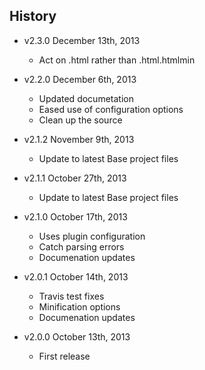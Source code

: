 ## History

- v2.3.0 December 13th, 2013
  - Act on .html rather than .html.htmlmin

- v2.2.0 December 6th, 2013
  - Updated documetation
  - Eased use of configuration options
  - Clean up the source

- v2.1.2 November 9th, 2013
  - Update to latest Base project files

- v2.1.1 October 27th, 2013
  - Update to latest Base project files

- v2.1.0 October 17th, 2013
  - Uses plugin configuration
  - Catch parsing errors
  - Documenation updates

- v2.0.1 October 14th, 2013
  - Travis test fixes
  - Minification options
  - Documenation updates

- v2.0.0 October 13th, 2013
  - First release
